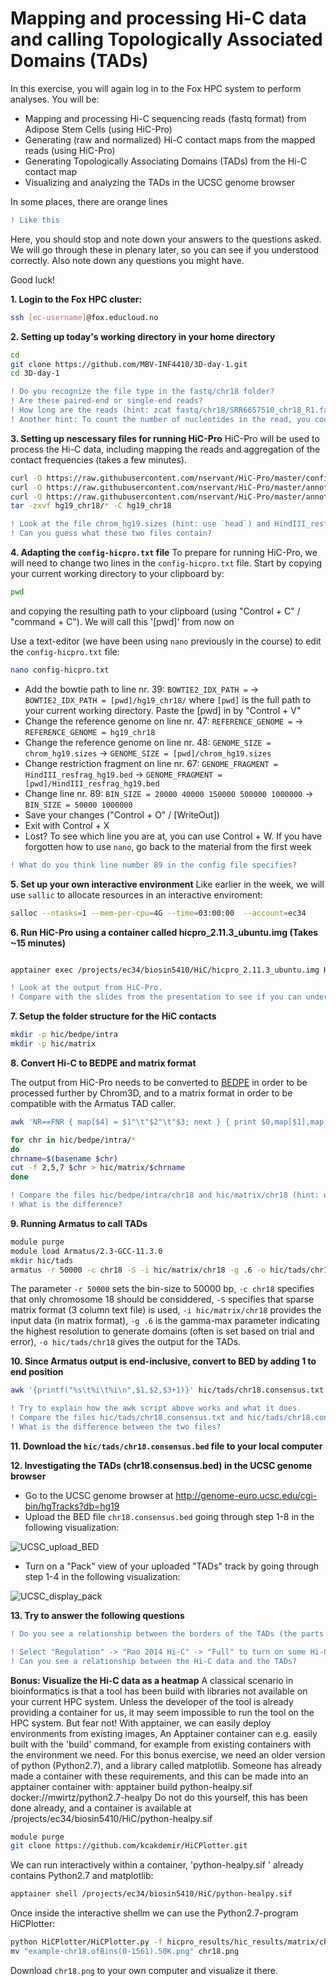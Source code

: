# Mapping and processing Hi-C data and calling Topologically Associated Domains (TADs)
In this exercise, you will again log in to the Fox HPC system to perform analyses. You will be:
- Mapping and processing Hi-C sequencing reads (fastq format) from Adipose Stem Cells (using HiC-Pro)
- Generating (raw and normalized) Hi-C contact maps from the mapped reads (using HiC-Pro)
- Generating Topologically Associating Domains (TADs) from the Hi-C contact map
- Visualizing and analyzing the TADs in the UCSC genome browser

In some places, there are orange lines
```diff
! Like this
```
Here, you should stop and note down your answers to the questions asked. We will go through these in plenary later, so you can see if you understood correctly. Also note down any questions you might have.

Good luck!

**1. Login to the Fox HPC cluster:**

```bash
ssh [ec-username]@fox.educloud.no
```

**2. Setting up today's working directory in your home directory**
```bash
cd
git clone https://github.com/MBV-INF4410/3D-day-1.git
cd 3D-day-1
```

```diff
! Do you recognize the file type in the fastq/chr18 folder?
! Are these paired-end or single-end reads?
! How long are the reads (hint: zcat fastq/chr18/SRR6657510_chr18_R1.fastq.gz | head)
! Another hint: To count the number of nucleotides in the read, you could use R-command `nchar`
```

**3. Setting up nescessary files for running HiC-Pro** 
HiC-Pro will be used to process the Hi-C data, including mapping the reads and aggregation of the contact frequencies (takes a few minutes).
```bash
curl -O https://raw.githubusercontent.com/nservant/HiC-Pro/master/config-hicpro.txt
curl -O https://raw.githubusercontent.com/nservant/HiC-Pro/master/annotation/chrom_hg19.sizes
curl -O https://raw.githubusercontent.com/nservant/HiC-Pro/master/annotation/HindIII_resfrag_hg19.bed
tar -zxvf hg19_chr18/* -C hg19_chr18
```
```diff
! Look at the file chrom_hg19.sizes (hint: use `head`) and HindIII_resfrag_hg19.bed. 
! Can you guess what these two files contain?
```

**4. Adapting the `config-hicpro.txt` file**
To prepare for running HiC-Pro, we will need to change two lines in the `config-hicpro.txt` file. 
Start by copying your current working directory to your clipboard by:
```bash
pwd
```
and copying the resulting path to your clipboard (using "Control + C" / "command + C"). We will call this '[pwd]' from now on

Use a text-editor (we have been using `nano` previously in the course) to edit the `config-hicpro.txt` file: 
```bash
nano config-hicpro.txt
```
- Add the bowtie path to line nr. 39: `BOWTIE2_IDX_PATH =` -> `BOWTIE2_IDX_PATH = [pwd]/hg19_chr18/` where `[pwd]` is the full path to your current working directory. Paste the [pwd] in by "Control + V"
- Change the reference genome on line nr. 47: `REFERENCE_GENOME =` -> `REFERENCE_GENOME = hg19_chr18`
- Change the reference genome on line nr. 48: `GENOME_SIZE = chrom_hg19.sizes` -> `GENOME_SIZE = [pwd]/chrom_hg19.sizes`
- Change restriction fragment on line nr. 67: `GENOME_FRAGMENT = HindIII_resfrag_hg19.bed` -> `GENOME_FRAGMENT = [pwd]/HindIII_resfrag_hg19.bed`
- Change line nr. 89: `BIN_SIZE = 20000 40000 150000 500000 1000000` -> `BIN_SIZE = 50000 1000000`
- Save your changes ("Control + O" / [WriteOut])
- Exit with Control + X
- Lost? To see which line you are at, you can use Control + W. If you have forgotten how to use `nano`, go back to the material from the first week

```diff
! What do you think line number 89 in the config file specifies?
```

**5. Set up your own interactive environment**
Like earlier in the week, we will use `sallic` to allocate resources in an interactive enviroment:
```bash
salloc --ntasks=1 --mem-per-cpu=4G --time=03:00:00  --account=ec34
```

**6. Run HiC-Pro using a container called hicpro_2.11.3_ubuntu.img (Takes ~15 minutes)**
```bash

apptainer exec /projects/ec34/biosin5410/HiC/hicpro_2.11.3_ubuntu.img HiC-Pro --input fastq --output hicpro_results --conf config-hicpro.txt
```
```diff
! Look at the output from HiC-Pro. 
! Compare with the slides from the presentation to see if you can understand what is happening
```

**7. Setup the folder structure for the HiC contacts**
```bash
mkdir -p hic/bedpe/intra
mkdir -p hic/matrix
```

**8. Convert Hi-C to BEDPE and matrix format**

The output from HiC-Pro needs to be converted to [BEDPE](https://bedtools.readthedocs.io/en/latest/content/general-usage.html#bedpe-format) in order to be processed further by Chrom3D, and to a matrix format in order to be compatible with the Armatus TAD caller.
```bash
awk 'NR==FNR { map[$4] = $1"\t"$2"\t"$3; next } { print $0,map[$1],map[$2] }' hicpro_results/hic_results/matrix/chr18/raw/50000/chr18_50000_abs.bed hicpro_results/hic_results/matrix/chr18/raw/50000/chr18_50000.matrix  | awk '$4==$7' | awk '{print $4"\t"$5"\t"$6"\t"$7"\t"$8"\t"$9"\t"$3}' > hic/bedpe/intra/chr18

for chr in hic/bedpe/intra/*
do
chrname=$(basename $chr)
cut -f 2,5,7 $chr > hic/matrix/$chrname
done
```
```diff
! Compare the files hic/bedpe/intra/chr18 and hic/matrix/chr18 (hint: use `head`). 
! What is the difference?
```

**9. Running Armatus to call TADs**
```bash
module purge
module load Armatus/2.3-GCC-11.3.0
mkdir hic/tads
armatus -r 50000 -c chr18 -S -i hic/matrix/chr18 -g .6 -o hic/tads/chr18
```
The parameter `-r 50000` sets the bin-size to 50000 bp,  `-c chr18` specifies that only chromosome 18 should be considdered, `-S` specifies that sparse matrix format (3 column text file) is used, `-i hic/matrix/chr18` provides the input data (in matrix format), `-g .6` is the gamma-max parameter indicating the highest resolution to generate domains (often is set based on trial and error), `-o hic/tads/chr18` gives the output for the TADs.

**10. Since Armatus output is end-inclusive, convert to BED by adding 1 to end position**
```bash
awk '{printf("%s\t%i\t%i\n",$1,$2,$3+1)}' hic/tads/chr18.consensus.txt > hic/tads/chr18.consensus.bed
```

```diff
! Try to explain how the awk script above works and what it does.
! Compare the files hic/tads/chr18.consensus.txt and hic/tads/chr18.consensus.bed
! What is the difference between the two files?
```

**11. Download the `hic/tads/chr18.consensus.bed` file to your local computer**

**12. Investigating the TADs (chr18.consensus.bed) in the UCSC genome browser**
- Go to the UCSC genome browser at  http://genome-euro.ucsc.edu/cgi-bin/hgTracks?db=hg19
- Upload the BED file `chr18.consensus.bed` going through step 1-8 in the following visualization:

![UCSC_upload_BED](https://user-images.githubusercontent.com/5373069/100238933-1066af00-2f31-11eb-93d1-3945f8879dd6.png)

- Turn on a "Pack" view of your uploaded "TADs" track by going through step 1-4 in the following visualization:

![UCSC_display_pack](https://user-images.githubusercontent.com/5373069/100244151-e9ab7700-2f36-11eb-9196-5f7262582f50.png)


**13. Try to answer the following questions**
```diff
! Do you see a relationship between the borders of the TADs (the parts where the line breaks up/down) and the genes? [if so, what kind(s) of relationship(s)]?
```

```diff
! Select "Regulation" -> "Rao 2014 Hi-C" -> "Full" to turn on some Hi-C data visualization. 
! Can you see a relationship between the Hi-C data and the TADs?
```
**Bonus: Visualize the Hi-C data as a heatmap**
A classical scenario in bioinformatics is that a tool has been build with libraries not available on your current HPC system. Unless the developer of the tool is already providing a container for us, it may seem impossible to run the tool on the HPC system. But fear not! With apptainer, we can easily deploy environments from existing images, An Apptainer container can e.g. easily built with the 'build' command, for example from existing containers with the environment we need. For this bonus exercise, we need an older version of python (Python2.7), and a library called matplotlib. Someone has already made a container with these requirements, and this can be made into an apptainer container with: apptainer build python-healpy.sif docker://mwirtz/python2.7-healpy
Do not do this yourself, this has been done already, and a container is available at /projects/ec34/biosin5410/HiC/python-healpy.sif 

```bash
module purge
git clone https://github.com/kcakdemir/HiCPlotter.git
```
We can run interactively within a container, 'python-healpy.sif ' already contains Python2.7 and matplotlib:
```bash
apptainer shell /projects/ec34/biosin5410/HiC/python-healpy.sif 
```
 Once inside the interactive shellm we can use the Python2.7-program HiCPlotter:
```bash 
python HiCPlotter/HiCPlotter.py -f hicpro_results/hic_results/matrix/chr18/iced/50000/chr18_50000_iced.matrix -o example -r 50000 -tri 1 -bed hicpro_results/hic_results/matrix/chr18/raw/50000/chr18_50000_abs.bed -n chr18 -chr chr18 -ptr 1 -hmc 1 -up 1
mv "example-chr18.ofBins(0-1561).50K.png" chr18.png
```
Download `chr18.png` to your own computer and visualize it there.
